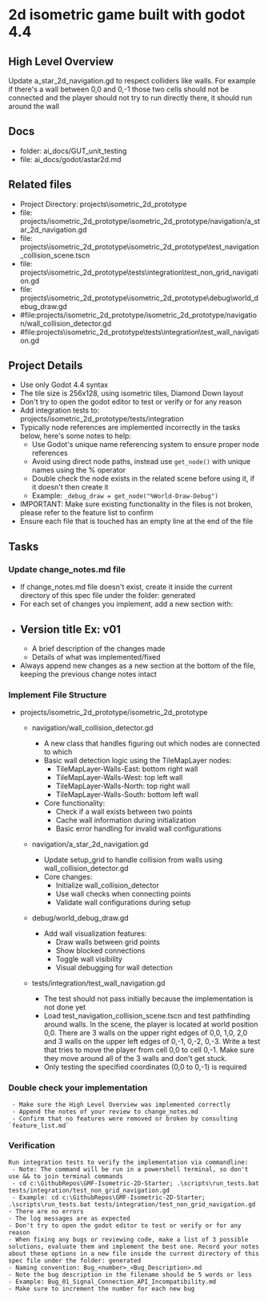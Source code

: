 # 2d isometric game built with godot 4.4

## High Level Overview
   Update a_star_2d_navigation.gd to respect colliders like walls. For example if there's a wall between 0,0 and 0,-1 those two cells should not be connected and the player should not try to run directly there, it should run around the wall

## Docs

 - folder: ai_docs/GUT_unit_testing
 - file: ai_docs/godot/astar2d.md

## Related files
 - Project Directory: projects\isometric_2d_prototype
 - file: projects/isometric_2d_prototype/isometric_2d_prototype/navigation/a_star_2d_navigation.gd
 - file: projects\isometric_2d_prototype\isometric_2d_prototype\test_navigation_collision_scene.tscn
 - file: projects\isometric_2d_prototype\tests\integration\test_non_grid_navigation.gd
 - file: projects\isometric_2d_prototype\isometric_2d_prototype\debug\world_debug_draw.gd
  - #file:projects/isometric_2d_prototype/isometric_2d_prototype/navigation/wall_collision_detector.gd 
  - #file:projects\isometric_2d_prototype\tests\integration\test_wall_navigation.gd 

## Project Details
 - Use only Godot 4.4 syntax
 - The tile size is 256x128, using isometric tiles, Diamond Down layout
 - Don't try to open the godot editor to test or verify or for any reason
 - Add integration tests to: projects/isometric_2d_prototype/tests/integration
 - Typically node references are implemented incorrectly in the tasks below, here's some notes to help:
   - Use Godot's unique name referencing system to ensure proper node references
   - Avoid using direct node paths, instead use `get_node()` with unique names using the % operator
   - Double check the node exists in the related scene before using it, if it doesn't then create it
   - Example: `_debug_draw = get_node("%World-Draw-Debug")`
 - IMPORTANT: Make sure existing functionality in the files is not broken, please refer to the feature list to confirm
  - Ensure each file that is touched has an empty line at the end of the file

## Tasks

### Update change_notes.md file
 - If change_notes.md file doesn't exist, create it inside the current directory of this spec file under the folder: generated
 - For each set of changes you implement, add a new section with:
  - ## Version title Ex: v01
    - A brief description of the changes made
    - Details of what was implemented/fixed
 - Always append new changes as a new section at the bottom of the file, keeping the previous change notes intact

### Implement File Structure
- projects/isometric_2d_prototype/isometric_2d_prototype
  - navigation/wall_collision_detector.gd
    - A new class that handles figuring out which nodes are connected to which
    - Basic wall detection logic using the TileMapLayer nodes:
      - TileMapLayer-Walls-East: bottom right wall
      - TileMapLayer-Walls-West: top left wall
      - TileMapLayer-Walls-North: top right wall
      - TileMapLayer-Walls-South: bottom left wall
    - Core functionality:
      - Check if a wall exists between two points
      - Cache wall information during initialization
      - Basic error handling for invalid wall configurations
    
  - navigation/a_star_2d_navigation.gd 
    - Update setup_grid to handle collision from walls using wall_collision_detector.gd
    - Core changes:
      - Initialize wall_collision_detector
      - Use wall checks when connecting points
      - Validate wall configurations during setup
    
  - debug/world_debug_draw.gd
    - Add wall visualization features:
      - Draw walls between grid points
      - Show blocked connections
      - Toggle wall visibility
      - Visual debugging for wall detection
    
  - tests/integration/test_wall_navigation.gd
    - The test should not pass initially because the implementation is not done yet
    - Load test_navigation_collision_scene.tscn and test pathfinding around walls. In the scene, the player is located at world position 0,0. There are 3 walls on the upper right edges of 0,0, 1,0, 2,0 and 3 walls on the upper left edges of 0,-1, 0,-2, 0,-3. Write a test that tries to move the player from cell 0,0 to cell 0,-1. Make sure they move around all of the 3 walls and don't get stuck.
    - Only testing the specified coordinates (0,0 to 0,-1) is required

### Double check your implementation
```
 - Make sure the High Level Overview was implemented correctly
 - Append the notes of your review to change_notes.md
 - Confirm that no features were removed or broken by consulting `feature_list.md`
```
### Verification
```
Run integration tests to verify the implementation via commandline:
 - Note: The command will be run in a powershell terminal, so don't use && to join terminal commands
 - cd c:\GithubRepos\GMF-Isometric-2D-Starter; .\scripts\run_tests.bat tests/integration/test_non_grid_navigation.gd
 - Example: cd c:\GithubRepos\GMF-Isometric-2D-Starter; .\scripts\run_tests.bat tests/integration/test_non_grid_navigation.gd
- There are no errors
- The log messages are as expected
- Don't try to open the godot editor to test or verify or for any reason
- When fixing any bugs or reviewing code, make a list of 3 possible solutions, evaluate them and implement the best one. Record your notes about these options in a new file inside the current directory of this spec file under the folder: generated
- Naming convention: Bug_<number>_<Bug_Description>.md
- Note the bug description in the filename should be 5 words or less
- Example: Bug_01_Signal_Connection_API_Incompatibility.md
- Make sure to increment the number for each new bug
```
